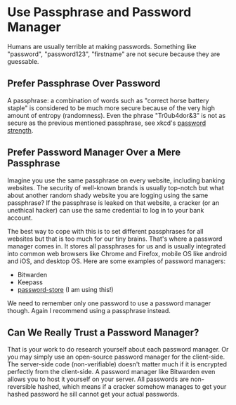 # Use Passphrase and Password Manager

Humans are usually terrible at making passwords. Something like "password", "password123", "firstname" are not secure because they are guessable.

## Prefer Passphrase Over Password

A passphrase: a combination of words such as "correct horse battery staple" is considered to be much more secure because of the very high amount of entropy (randomness). Even the phrase "Tr0ub4dor&3" is not as secure as the previous mentioned passphrase, see xkcd's [password strength](https://xkcd.com/936/).

## Prefer Password Manager Over a Mere Passphrase

Imagine you use the same passphrase on every website, including banking websites. The security of well-known brands is usually top-notch but what about another random shady website you are logging using the same passphrase? If the passphrase is leaked on that website, a cracker (or an unethical hacker) can use the same credential to log in to your bank account.

The best way to cope with this is to set different passphrases for all websites but that is too much for our tiny brains. That's where a password manager comes in. It stores all passphrases for us and is usually integrated into common web browsers like Chrome and Firefox, mobile OS like android and iOS, and desktop OS. Here are some examples of password managers:

- Bitwarden
- Keepass
- [password-store](https://www.passwordstore.org/) (I am using this!)

We need to remember only one password to use a password manager though. Again I recommend using a passphrase instead.

## Can We Really Trust a Password Manager?

That is your work to do research yourself about each password manager. Or you may simply use an open-source password manager for the client-side. The server-side code (non-verifiable) doesn't matter much if it is encrypted perfectly from the client-side. A password manager like Bitwarden even allows you to host it yourself on your server. All passwords are non-reversible hashed, which means if a cracker somehow manages to get your hashed password he sill cannot get your actual passwords.
